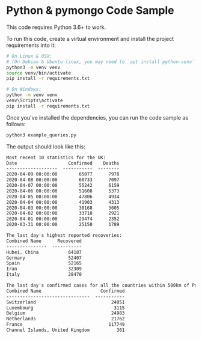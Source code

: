 # Python & pymongo Code Sample

This code requires Python 3.6+ to work.

To run this code, create a virtual environment and install the project requirements into it:

```bash
# On Linux & OSX:
# (On Debian & Ubuntu linux, you may need to `apt install python-venv` first.)
python3 -m venv venv
source venv/bin/activate
pip install -r requirements.txt

# On Windows:
python -m venv venv
venv\Scripts\activate
pip install -r requirements.txt
```

Once you've installed the dependencies, you can run the code sample as follows:

```sh
python3 example_queries.py
```

The output should look like this:

```txt
Most recent 10 statistics for the UK:
Date                   Confirmed    Deaths
-------------------  -----------  --------
2020-04-09 00:00:00        65077      7978
2020-04-08 00:00:00        60733      7097
2020-04-07 00:00:00        55242      6159
2020-04-06 00:00:00        51608      5373
2020-04-05 00:00:00        47806      4934
2020-04-04 00:00:00        41903      4313
2020-04-03 00:00:00        38168      3605
2020-04-02 00:00:00        33718      2921
2020-04-01 00:00:00        29474      2352
2020-03-31 00:00:00        25150      1789

The last day's highest reported recoveries:
Combined Name      Recovered
---------------  -----------
Hubei, China           64187
Germany                52407
Spain                  52165
Iran                   32309
Italy                  28470

The last day's confirmed cases for all the countries within 500km of Paris:
Combined Name                      Confirmed
-------------------------------  -----------
Switzerland                            24051
Luxembourg                              3115
Belgium                                24983
Netherlands                            21762
France                                117749
Channel Islands, United Kingdom          361
```
